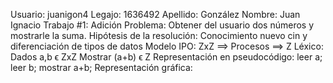 Usuario: juanigon4
Legajo: 1636492
Apellido: González 
Nombre: Juan Ignacio 
Trabajo #1: Adición
Problema: Obtener del usuario dos números y mostrarle la suma.
Hipótesis de la resolución: Conocimiento nuevo cin y diferenciación de tipos de datos
Modelo IPO: ZxZ ==> Procesos ==> Z
Léxico: Dados a,b ϵ ZxZ Mostrar (a+b) ϵ Z
Representación en pseudocódigo: leer a; leer b; mostrar a+b;
Representación gráfica:
